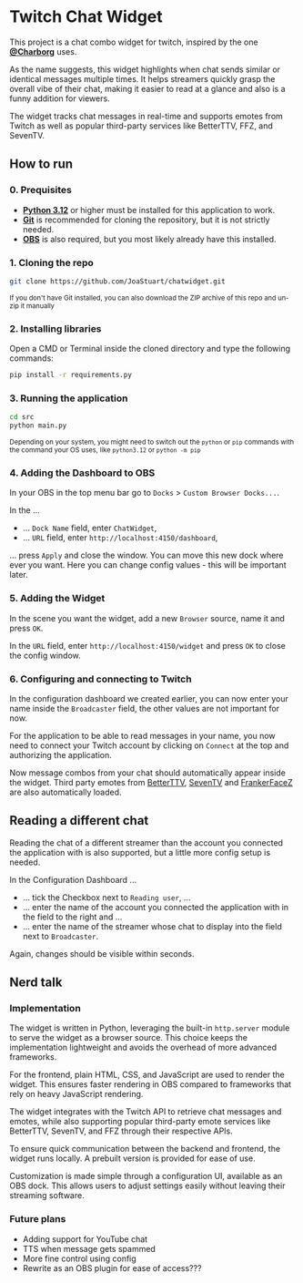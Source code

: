 # Twitch Chat Widget

This project is a chat combo widget for twitch, inspired by the one [**@Charborg**](https://twitch.tv/charborg) uses.

As the name suggests, this widget highlights when chat sends similar or identical messages multiple times. It helps streamers quickly grasp the overall vibe of their chat, making it easier to read at a glance and also is a funny addition for viewers.

The widget tracks chat messages in real-time and supports emotes from Twitch as well as popular third-party services like BetterTTV, FFZ, and SevenTV.

## How to run

### 0. Prequisites

- [**Python 3.12**](https://www.python.org/downloads) or higher must be installed for this application to work.
- [**Git**](https://git-scm.com/downloads) is recommended for cloning the repository, but it is not strictly needed.
- [**OBS**](https://obsproject.com/download) is also required, but you most likely already have this installed.

### 1. Cloning the repo

```bash
git clone https://github.com/JoaStuart/chatwidget.git
```

<sub>If you don't have Git installed, you can also download the ZIP archive of this repo and un-zip it manually</sub>

### 2. Installing libraries

Open a CMD or Terminal inside the cloned directory and type the following commands:

```bash
pip install -r requirements.py
```

### 3. Running the application

```bash
cd src
python main.py
```

<sub>Depending on your system, you might need to switch out the `python` or `pip` commands with the command your OS uses, like `python3.12` or `python -m pip`</sub>

### 4. Adding the Dashboard to OBS

In your OBS in the top menu bar go to `Docks` > `Custom Browser Docks...`.

In the ...

- ... `Dock Name` field, enter `ChatWidget`,
- ... `URL` field, enter `http://localhost:4150/dashboard`,

... press `Apply` and close the window. You can move this new dock where ever you want. Here you can change config values - this will be important later.

### 5. Adding the Widget

In the scene you want the widget, add a new `Browser` source, name it and press `OK`.

In the `URL` field, enter `http://localhost:4150/widget` and press `OK` to close the config window.

### 6. Configuring and connecting to Twitch

In the configuration dashboard we created earlier, you can now enter your name inside the `Broadcaster` field, the other values are not important for now.

For the application to be able to read messages in your name, you now need to connect your Twitch account by clicking on `Connect` at the top and authorizing the application.

Now message combos from your chat should automatically appear inside the widget. Third party emotes from [BetterTTV](https://betterttv.com), [SevenTV](https://betterttv.com) and [FrankerFaceZ](https://www.frankerfacez.com) are also automatically loaded.

## Reading a different chat

Reading the chat of a different streamer than the account you connected the application with is also supported, but a little more config setup is needed.

In the Configuration Dashboard ...

- ... tick the Checkbox next to `Reading user`, ...
- ... enter the name of the account you connected the application with in the field to the right and ...
- ... enter the name of the streamer whose chat to display into the field next to `Broadcaster`.

Again, changes should be visible within seconds.

## Nerd talk

### Implementation

The widget is written in Python, leveraging the built-in `http.server` module to serve the widget as a browser source. This choice keeps the implementation lightweight and avoids the overhead of more advanced frameworks.

For the frontend, plain HTML, CSS, and JavaScript are used to render the widget. This ensures faster rendering in OBS compared to frameworks that rely on heavy JavaScript rendering.

The widget integrates with the Twitch API to retrieve chat messages and emotes, while also supporting popular third-party emote services like BetterTTV, SevenTV, and FFZ through their respective APIs.

To ensure quick communication between the backend and frontend, the widget runs locally. A prebuilt version is provided for ease of use.

Customization is made simple through a configuration UI, available as an OBS dock. This allows users to adjust settings easily without leaving their streaming software.

### Future plans

- Adding support for YouTube chat
- TTS when message gets spammed
- More fine control using config
- Rewrite as an OBS plugin for ease of access???
